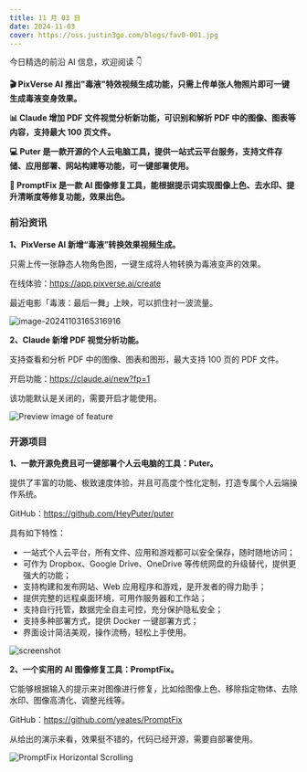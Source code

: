 ```yaml
---
title: 11 月 03 日
date: 2024-11-03
cover: https://oss.justin3go.com/blogs/fav0-001.jpg
---
```


今日精选的前沿 AI 信息，欢迎阅读 👇

**🎬 PixVerse AI 推出"毒液"特效视频生成功能，只需上传单张人物照片即可一键生成毒液变身效果。**

**📊 Claude 增加 PDF 文件视觉分析新功能，可识别和解析 PDF 中的图像、图表等内容，支持最大 100 页文件。**

**💻 Puter 是一款开源的个人云电脑工具，提供一站式云平台服务，支持文件存储、应用部署、网站构建等功能，可一键部署使用。**

**🎨 PromptFix 是一款 AI 图像修复工具，能根据提示词实现图像上色、去水印、提升清晰度等修复功能，效果出色。**



### 前沿资讯

**1、PixVerse AI 新增“毒液”转换效果视频生成。**

只需上传一张静态人物角色图，一键生成将人物转换为毒液变声的效果。

在线体验：https://app.pixverse.ai/create

最近电影「毒液：最后一舞」上映，可以抓住衬一波流量。

![image-20241103165316916](https://cdn.jsdelivr.net/gh/freelander/oss@master/ai-daily/2024-11-03/image-20241103165316916.png)



**2、Claude 新增 PDF 视觉分析功能。**

支持查看和分析 PDF 中的图像、图表和图形，最大支持 100 页的 PDF 文件。

开启功能：https://claude.ai/new?fp=1

该功能默认是关闭的，需要开启才能使用。

![Preview image of feature](https://claude.ai/_next/image?url=%2Fimages%2Ffeature-preview%2Fmm-pdf.png&w=1920&q=75)



### 开源项目

**1、一款开源免费且可一键部署个人云电脑的工具：Puter。**

提供了丰富的功能、极致速度体验，并且可高度个性化定制，打造专属个人云端操作系统。

GitHub：https://github.com/HeyPuter/puter

具有如下特性：

- 一站式个人云平台，所有文件、应用和游戏都可以安全保存，随时随地访问；
- 可作为 Dropbox、Google Drive、OneDrive 等传统网盘的升级替代，提供更强大的功能；
- 支持构建和发布网站、Web 应用程序和游戏，是开发者的得力助手；
- 提供完整的远程桌面环境，可用作服务器和工作站；
- 支持自行托管，数据完全自主可控，充分保护隐私安全；
- 支持多种部署方式，提供 Docker 一键部署方式；
- 界面设计简洁美观，操作流畅，轻松上手使用。

![screenshot](https://cdn.jsdelivr.net/gh/freelander/oss@master/ai-daily/2024-11-03/68747470733a2f2f6173736574732e70757465722e736974652f70757465722e636f6d2d73637265656e73686f742d332e77656270-20241103113851681.jpg)

**2、一个实用的 AI 图像修复工具：PromptFix。**

它能够根据输入的提示来对图像进行修复，比如给图像上色、移除指定物体、去除水印、图像高清化、调整光线等。

GitHub：https://github.com/yeates/PromptFix

从给出的演示来看，效果挺不错的，代码已经开源，需要自部署使用。

![PromptFix Horizontal Scrolling](https://cdn.jsdelivr.net/gh/freelander/oss@master/ai-daily/2024-11-03/PromptFix%20Horizontal%20Scrolling.gif)

